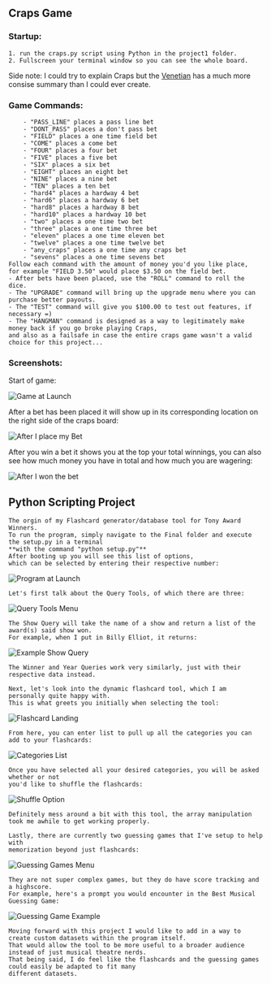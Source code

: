 ## Craps Game
### Startup:
    1. run the craps.py script using Python in the project1 folder.
    2. Fullscreen your terminal window so you can see the whole board.

Side note: I could try to explain Craps but the [Venetian](https://www.venetianlasvegas.com/casino/table-games/craps-basic-rules.html)
has a much more consise summary than I could ever create.

### Game Commands:
        - "PASS_LINE" places a pass line bet
        - "DONT_PASS" places a don't pass bet
        - "FIELD" places a one time field bet
        - "COME" places a come bet
        - "FOUR" places a four bet
        - "FIVE" places a five bet
        - "SIX" places a six bet
        - "EIGHT" places an eight bet
        - "NINE" places a nine bet
        - "TEN" places a ten bet
        - "hard4" places a hardway 4 bet
        - "hard6" places a hardway 6 bet
        - "hard8" places a hardway 8 bet
        - "hard10" places a hardway 10 bet
        - "two" places a one time two bet
        - "three" places a one time three bet
        - "eleven" places a one time eleven bet
        - "twelve" places a one time twelve bet
        - "any_craps" places a one time any craps bet
        - "sevens" places a one time sevens bet
    Follow each command with the amount of money you'd you like place, 
    for example "FIELD 3.50" would place $3.50 on the field bet.
    - After bets have been placed, use the "ROLL" command to roll the dice.
    - The "UPGRADE" command will bring up the upgrade menu where you can purchase better payouts.
    - The "TEST" command will give you $100.00 to test out features, if necessary =)
    - The "HANGMAN" command is designed as a way to legitimately make money back if you go broke playing Craps, 
    and also as a failsafe in case the entire craps game wasn't a valid choice for this project...
    
### Screenshots:
Start of game:

![Game at Launch](Photos/start.png)

After a bet has been placed it will show up in its corresponding location on the right side of the craps board:

![After I place my Bet](Photos/bet.png)

After you win a bet it shows you at the top your total winnings, you can also see how much money you have in total and how much you are wagering:

![After I won the bet](Photos/win.png)

## Python Scripting Project
    The orgin of my Flashcard generator/database tool for Tony Award Winners.
    To run the program, simply navigate to the Final folder and execute the setup.py in a terminal
    **with the command "python setup.py"**
    After booting up you will see this list of options,
    which can be selected by entering their respective number:
   ![Program at Launch](Photos/landing.png)

    Let's first talk about the Query Tools, of which there are three:
   ![Query Tools Menu](Photos/qtmenu.png)
    
    The Show Query will take the name of a show and return a list of the award(s) said show won. 
    For example, when I put in Billy Elliot, it returns:
   ![Example Show Query](Photos/examplequery.png)
    
    The Winner and Year Queries work very similarly, just with their respective data instead.
    
    Next, let's look into the dynamic flashcard tool, which I am personally quite happy with.
    This is what greets you initially when selecting the tool:
   ![Flashcard Landing](Photos/dflash1.png)
    
    From here, you can enter list to pull up all the categories you can add to your flashcards:
   ![Categories List](Photos/dflash2.png)
    
    Once you have selected all your desired categories, you will be asked whether or not
    you'd like to shuffle the flashcards:
   ![Shuffle Option](Photos/dflash3.png)
    
    Definitely mess around a bit with this tool, the array manipulation 
    took me awhile to get working properly.
    
    Lastly, there are currently two guessing games that I've setup to help with 
    memorization beyond just flashcards:
   ![Guessing Games Menu](Photos/ggmenu.png)
    
    They are not super complex games, but they do have score tracking and a highscore.
    For example, here's a prompt you would encounter in the Best Musical Guessing Game:
   ![Guessing Game Example](Photos/ggexampleprompt.png)
    
    Moving forward with this project I would like to add in a way to create custom datasets within the program itself. 
    That would allow the tool to be more useful to a broader audience instead of just musical theatre nerds. 
    That being said, I do feel like the flashcards and the guessing games could easily be adapted to fit many
    different datasets.
